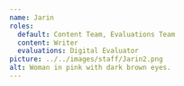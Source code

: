 ```yaml
---
name: Jarin
roles:
  default: Content Team, Evaluations Team
  content: Writer
  evaluations: Digital Evaluator
picture: ../../images/staff/Jarin2.png
alt: Woman in pink with dark brown eyes.
---
```

